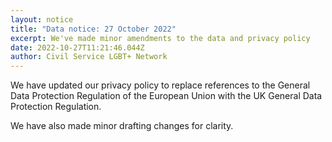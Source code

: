 ```yaml
---
layout: notice
title: "Data notice: 27 October 2022"
excerpt: We've made minor amendments to the data and privacy policy
date: 2022-10-27T11:21:46.044Z
author: Civil Service LGBT+ Network
---
```

We have updated our privacy policy to replace references to the General Data Protection Regulation of the European Union with the UK General Data Protection Regulation.

We have also made minor drafting changes for clarity.
